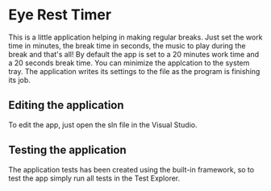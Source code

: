 # Eye Rest Timer
  This is a little application helping in making regular breaks. Just set the work time in minutes, the break time in seconds, the music to play during the break and that's all! By default the app is set to a 20 minutes work time and a 20 seconds break time. You can minimize the applcation to the system tray. The application writes its settings to the file as the program is finishing its job.
 
 ## Editing the application
  To edit the app, just open the sln file in the Visual Studio.
  
## Testing the application
  The application tests has been created using the built-in framework, so to test the app simply run all tests in the Test Explorer.
